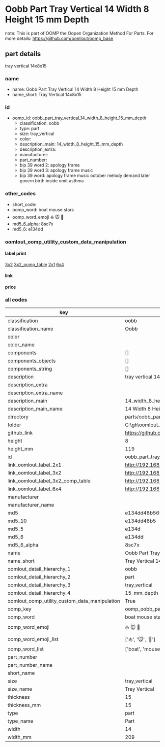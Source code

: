 # Oobb Part Tray Vertical 14 Width 8 Height 15 mm Depth  

note: This is part of OOMP the Oopen Organization Method For Parts. For more details: https://github.com/oomlout/oomp_base

##  part details
  



tray vertical 14x8x15



### name
* name: Oobb Part Tray Vertical 14 Width 8 Height 15 mm Depth
* name_short: Tray Vertical 14x8x15 
### id
* oomp_id: oobb_part_tray_vertical_14_width_8_height_15_mm_depth
  * classification: oobb
  * type: part
  * size: tray_vertical
  * color: 
  * description_main: 14_width_8_height_15_mm_depth
  * description_extra: 
  * manufacturer: 
  * part_number: 
  * bip 39 word 2: apology frame
  * bip 39 word 3: apology frame music
  * bip 39 word: apology frame music october melody demand later govern birth inside omit asthma

### other_codes
* short_code: 
* oomp_word: boat mouse stars
* oomp_word_emoji :boat: :mouse: :stars:
* md5_6_alpha: 8sc7x
* md5_6: e134dd






### oomlout_oomp_utility_custom_data_manipulation
#### label print
[3x2](http://192.168.1.245:1112/?label=oomp%208sc7x)
[3x2_oomp_table](http://192.168.1.108:1112/?label=oomp%208sc7x)
[2x1](http://192.168.1.242:1112/?label=oomp%208sc7x)
[6x4](http://192.168.1.55:1112/?label=oomp%208sc7x)    

#### link

                              

#### price







### all codes 
| key | value |  
| --- | --- |  
| classification | oobb |  
| classification_name | Oobb |  
| color |  |  
| color_name |  |  
| components | [] |  
| components_objects | [] |  
| components_string | [] |  
| description | tray vertical 14x8x15 |  
| description_extra |  |  
| description_extra_name |  |  
| description_main | 14_width_8_height_15_mm_depth |  
| description_main_name | 14 Width 8 Height 15 mm Depth |  
| directory | parts/oobb_part_tray_vertical_14_width_8_height_15_mm_depth |  
| folder | C:\gh\oomlout_oobb_version_4_generated_parts\parts\oobb_part_tray_vertical_14_width_8_height_15_mm_depth |  
| github_link | https://github.com/oomlout/oomlout_oomp_part_src/tree/main/parts/oobb_part_tray_vertical_14_width_8_height_15_mm_depth |  
| height | 8 |  
| height_mm | 119 |  
| id | oobb_part_tray_vertical_14_width_8_height_15_mm_depth |  
| link_oomlout_label_2x1 | http://192.168.1.242:1112/?label=oomp%208sc7x |  
| link_oomlout_label_3x2 | http://192.168.1.245:1112/?label=oomp%208sc7x |  
| link_oomlout_label_3x2_oomp_table | http://192.168.1.108:1112/?label=oomp%208sc7x |  
| link_oomlout_label_6x4 | http://192.168.1.55:1112/?label=oomp%208sc7x |  
| manufacturer |  |  
| manufacturer_name |  |  
| md5 | e134dd48b5650fa8e8c5499123d72053 |  
| md5_10 | e134dd48b5 |  
| md5_5 | e134d |  
| md5_6 | e134dd |  
| md5_6_alpha | 8sc7x |  
| name | Oobb Part Tray Vertical 14 Width 8 Height 15 mm Depth |  
| name_short | Tray Vertical 14x8x15  |  
| oomlout_detail_hierarchy_1 | oobb |  
| oomlout_detail_hierarchy_2 | part |  
| oomlout_detail_hierarchy_3 | tray_vertical |  
| oomlout_detail_hierarchy_4 | 15_mm_depth |  
| oomlout_oomp_utility_custom_data_manipulation | True |  
| oomp_key | oomp_oobb_part_tray_vertical_14_width_8_height_15_mm_depth |  
| oomp_word | boat mouse stars |  
| oomp_word_emoji | :boat: :mouse: :stars: |  
| oomp_word_emoji_list | [':boat:', ':mouse:', ':stars:'] |  
| oomp_word_list | ['boat', 'mouse', 'stars'] |  
| part_number |  |  
| part_number_name |  |  
| short_name |  |  
| size | tray_vertical |  
| size_name | Tray Vertical |  
| thickness | 15 |  
| thickness_mm | 15 |  
| type | part |  
| type_name | Part |  
| width | 14 |  
| width_mm | 209 |  
